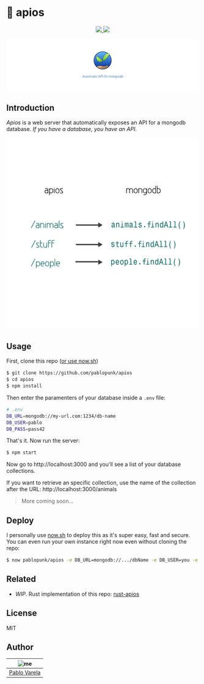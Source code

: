 # 🌱 apios

<p align="center">
  <a href="https://travis-ci.org/pablopunk/apios"><img src="https://img.shields.io/travis/pablopunk/apios.svg" /> </a>
  <a href="https://github.com/pablopunk/miny"><img src="https://img.shields.io/badge/made_with-miny-1eced8.svg" /> </a>
</p>

<p align="center">
  <img src="https://github.com/pablopunk/art/raw/master/apios/apios-page.png" alt="Header" />
</p>


## Introduction

*Apios* is a web server that automatically exposes an API for a mongodb database. *If you have a database, you have an API*.

<p align="center">
  <img src="https://github.com/pablopunk/art/raw/master/apios/apios.png" alt="Schema" />
</p>


## Usage

First, clone this repo ([or use now.sh](#deploy))

```bash
$ git clone https://github.com/pablopunk/apios
$ cd apios
$ npm install
```

Then enter the paramenters of your database inside a `.env` file:

```sh
# .env
DB_URL=mongodb://my-url.com:1234/db-name
DB_USER=pablo
DB_PASS=pass42
```

That's it. Now run the server:

```bash
$ npm start
```

Now go to http://localhost:3000 and you'll see a list of your database collections.

If you want to retrieve an specific collection, use the name of the collection after the URL: http://localhost:3000/animals

>More coming soon...


## Deploy

I personally use [now.sh](http://now.sh) to deploy this as it's super easy, fast and secure. You can even run your own instance right now even without cloning the repo:

```bash
$ now pablopunk/apios -e DB_URL=mongodb://.../dbName -e DB_USER=you -e DB_PASS=1234
```


## Related

* *WIP*. Rust implementation of this repo: [rust-apios](https://github.com/pablopunk/rust-apios)


## License

MIT


## Author

| ![me](https://gravatar.com/avatar/fa50aeff0ddd6e63273a068b04353d9d?size=100)           |
| --------------------------------- |
| [Pablo Varela](https://pablo.life)   |

